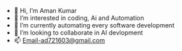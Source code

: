 - 👋 Hi, I’m Aman Kumar
- 👀 I’m interested in coding, Ai and Automation 
- 🌱 I’m currently automating every software development
- 💞️ I’m looking to collaborate in AI devlopment
- 📫 Email-ad721603@gmail.com

<!---
amanyadav721/amanyadav721 is a ✨ special ✨ repository because its `README.md` (this file) appears on your GitHub profile.
You can click the Preview link to take a look at your changes.
--->
